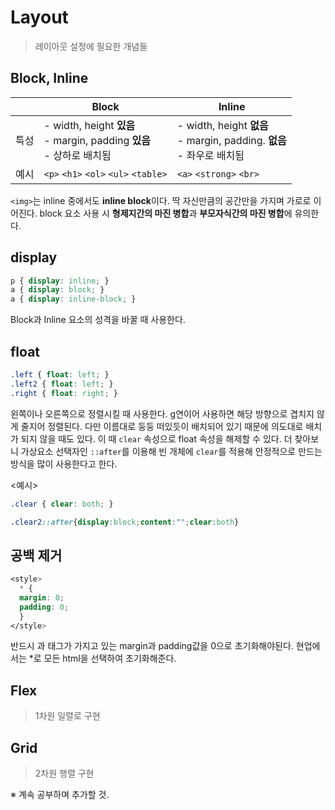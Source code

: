 # Layout
> 레이아웃 설정에 필요한 개념들

## Block, Inline
| |Block|Inline|
| :---: | --- | --- |
|특성| - width, height **있음** </br> - margin, padding **있음** </br> - 상하로 배치됨| - width, height **없음** </br> - margin, padding. **없음** </br> - 좌우로 배치됨|
|예시|  `<p>` `<h1>` `<ol>` `<ul>` `<table>`|`<a>` `<strong>` `<br>`|

`<img>`는 inline 중에서도 **inline block**이다. 딱 자신만큼의 공간만을 가지며 가로로 이어진다. 
block 요소 사용 시 **형제지간의 마진 병합**과 **부모자식간의 마진 병합**에 유의한다.

## display
```css
p { display: inline; }
a { display: block; }
a { display: inline-block; }
```

Block과 Inline 요소의 성격을 바꿀 때 사용한다.

## float
```css
.left { float: left; }
.left2 { float: left; }
.right { float: right; }
```
왼쪽이나 오른쪽으로 정렬시킬 때 사용한다. g연이어 사용하면 해당 방향으로 겹치지 않게 줄지어 정렬된다. 다만 이름대로 둥둥 떠있듯이 배치되어 있기 때문에 의도대로 배치가 되지 않을 때도 있다. 이 때 `clear` 속성으로 float 속성을 해제할 수 있다. 더 찾아보니 가상요소 선택자인 `::after`를 이용해 빈 개체에 `clear`를 적용해 안정적으로 만드는 방식을 많이 사용한다고 한다.

<예시>
```css
.clear { clear: both; }
```
```css
.clear2::after{display:block;content:"";clear:both}
```

## 공백 제거
```css
<style>
  * {
  margin: 0;
  padding: 0;
  }
</style>
```
반드시 <html>과 <body>태그가 가지고 있는 margin과 padding값을 0으로 초기화해야된다. 현업에서는 *로 모든 html을 선택하여 초기화해준다.

## Flex
> 1차원 일렬로 구현

## Grid
> 2차원 행렬 구현

※ 계속 공부하며 추가할 것.

